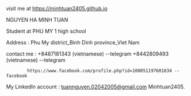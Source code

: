visit me at https://minhtuan2405.github.io

NGUYEN HA MINH TUAN

Student at PHU MY 1 high school 

Address : Phu My district_Binh Dinh province_Viet Nam 

contact me : +8487181343 (vietnamese) --telegram
             +8442809493 (vietnamese) --telegram

            https://www.facebook.com/profile.php?id=100051197601834 --facebook
My LinkedIn account : tuannguyen.02042005@gmail.com 
                      Minhtuan2405.
